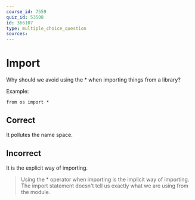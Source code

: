 ```yaml
---
course_id: 7559
quiz_id: 53508
id: 366107
type: multiple_choice_question
sources:
---
```


# Import

Why should we avoid using the \* when importing things from a library?

Example:

```console
from os import *
```

## Correct

It pollutes the name space.

## Incorrect

It is the explicit way of importing.

> Using the \* operator when importing is the implicit way of importing. The
> import statement doesn't tell us exactly what we are using from the
> module.
